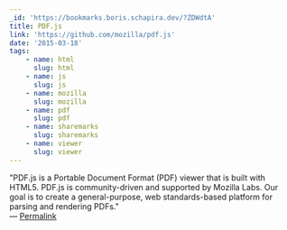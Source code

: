 ```yaml
---
_id: 'https://bookmarks.boris.schapira.dev/?ZDWdtA'
title: PDF.js
link: 'https://github.com/mozilla/pdf.js'
date: '2015-03-18'
tags:
    - name: html
      slug: html
    - name: js
      slug: js
    - name: mozilla
      slug: mozilla
    - name: pdf
      slug: pdf
    - name: sharemarks
      slug: sharemarks
    - name: viewer
      slug: viewer
---
```


&quot;PDF.js is a Portable Document Format (PDF) viewer that is built with
HTML5. PDF.js is community-driven and supported by Mozilla Labs. Our goal is to
create a general-purpose, web standards-based platform for parsing and rendering
PDFs.&quot; <br>&#8212;
<a href="https://bookmarks.boris.schapira.dev/?ZDWdtA" title="Permalink">Permalink</a>
